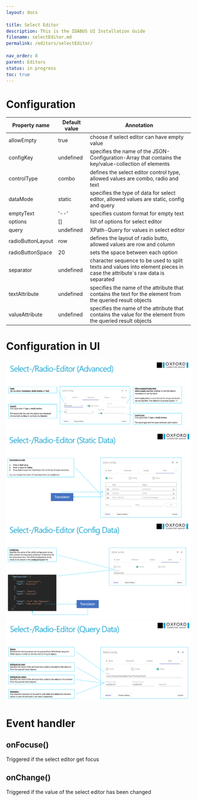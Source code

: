 ```yaml
---
layout: docs

title: Select Editor
description: This is the IDABUS UI Installation Guide
filename: selectEditor.md
permalink: /editors/selectEditor/

nav_order: 8
parent: Editors
status: in progress
toc: true
---
```

# Configuration

|Property name| Default value | Annotation |
|--|--|--|
|allowEmpty|true|choose if select editor can have empty value|
|configKey|undefined|specifies the name of the JSON-Configuration-Array that contains the key/value-collection of elements|
|controlType|combo|defines the select editor control type, allowed values are combo, radio and text|
|dataMode|static|specifies the type of data for select editor, allowed values are static, config and query|
|emptyText| '--' |specifies custom format for empty text|
|options|[]|list of options for select editor|
|query|undefined|XPath-Query for values in select editor|
|radioButtonLayout|row|defines the layout of radio butto, allowed values are row and column|
|radioButtonSpace|20|sets the space between each option|
|separator|undefined|character sequence to be used to split texts and values into element pieces in case the attribute´s raw data is separated|
|textAttribute|undefined|specifies the name of the attribute that contains the text for the element from the queried result objects|
|valueAttribute|undefined|specifies the name of the attribute that contains the value for the element from the queried result objects|



# Configuration in UI

![image.png](/img/image-da2f0407-1a14-4d62-8346-cce0ea9650c2.png)
![image.png](/img/image-9b282a28-1726-4b07-bc05-9af5cfb2bba8.png)
![image.png](/img/image-5253b6fa-b520-4f1d-9efc-11084e06ba32.png)
![image.png](/img/image-bfd7caef-24c5-4420-9bdd-22b4455db7da.png)

# Event handler

## onFocuse()

Triggered if the select editor get focus

## onChange()

Triggered if the value of the select editor has been changed
